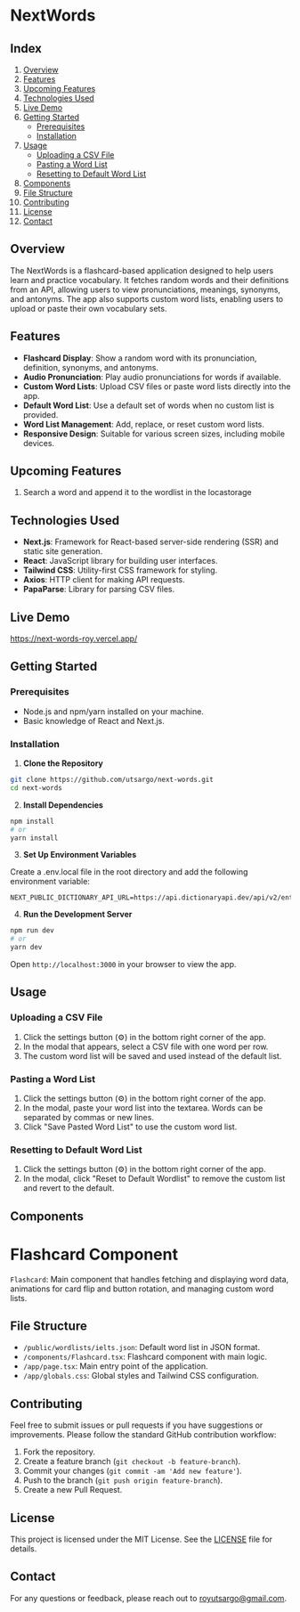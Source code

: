 # NextWords

## Index

1. [Overview](#overview)
2. [Features](#features)
3. [Upcoming Features](#upcoming-features)
4. [Technologies Used](#technologies-used)
5. [Live Demo](#live-demo)
6. [Getting Started](#getting-started)
   - [Prerequisites](#prerequisites)
   - [Installation](#installation)
7. [Usage](#usage)
   - [Uploading a CSV File](#uploading-a-csv-file)
   - [Pasting a Word List](#pasting-a-word-list)
   - [Resetting to Default Word List](#resetting-to-default-word-list)
8. [Components](#components)
9. [File Structure](#file-structure)
10. [Contributing](#contributing)
11. [License](#license)
12. [Contact](#contact)

## Overview

The NextWords is a flashcard-based application designed to help users learn and practice vocabulary. It fetches random words and their definitions from an API, allowing users to view pronunciations, meanings, synonyms, and antonyms. The app also supports custom word lists, enabling users to upload or paste their own vocabulary sets.

## Features

- **Flashcard Display**: Show a random word with its pronunciation, definition, synonyms, and antonyms.
- **Audio Pronunciation**: Play audio pronunciations for words if available.
- **Custom Word Lists**: Upload CSV files or paste word lists directly into the app.
- **Default Word List**: Use a default set of words when no custom list is provided.
- **Word List Management**: Add, replace, or reset custom word lists.
- **Responsive Design**: Suitable for various screen sizes, including mobile devices.

## Upcoming Features

1. Search a word and append it to the wordlist in the locastorage

## Technologies Used

- **Next.js**: Framework for React-based server-side rendering (SSR) and static site generation.
- **React**: JavaScript library for building user interfaces.
- **Tailwind CSS**: Utility-first CSS framework for styling.
- **Axios**: HTTP client for making API requests.
- **PapaParse**: Library for parsing CSV files.

## Live Demo

https://next-words-roy.vercel.app/

## Getting Started

### Prerequisites

- Node.js and npm/yarn installed on your machine.
- Basic knowledge of React and Next.js.

### Installation

1. **Clone the Repository**

```bash
git clone https://github.com/utsargo/next-words.git
cd next-words
```

2. **Install Dependencies**

```bash
npm install
# or
yarn install
```

3. **Set Up Environment Variables**

Create a .env.local file in the root directory and add the following environment variable:

```
NEXT_PUBLIC_DICTIONARY_API_URL=https://api.dictionaryapi.dev/api/v2/entries/en/
```

4. **Run the Development Server**

```bash
npm run dev
# or
yarn dev
```

Open `http://localhost:3000` in your browser to view the app.

## Usage

### Uploading a CSV File

1. Click the settings button (⚙️) in the bottom right corner of the app.
2. In the modal that appears, select a CSV file with one word per row.
3. The custom word list will be saved and used instead of the default list.

### Pasting a Word List

1. Click the settings button (⚙️) in the bottom right corner of the app.
2. In the modal, paste your word list into the textarea. Words can be separated by commas or new lines.
3. Click "Save Pasted Word List" to use the custom word list.

### Resetting to Default Word List

1. Click the settings button (⚙️) in the bottom right corner of the app.
2. In the modal, click "Reset to Default Wordlist" to remove the custom list and revert to the default.

## Components

# Flashcard Component

`Flashcard`: Main component that handles fetching and displaying word data, animations for card flip and button rotation, and managing custom word lists.

## File Structure

- `/public/wordlists/ielts.json`: Default word list in JSON format.
- `/components/Flashcard.tsx`: Flashcard component with main logic.
- `/app/page.tsx`: Main entry point of the application.
- `/app/globals.css`: Global styles and Tailwind CSS configuration.

## Contributing

Feel free to submit issues or pull requests if you have suggestions or improvements. Please follow the standard GitHub contribution workflow:

1. Fork the repository.
2. Create a feature branch (`git checkout -b feature-branch`).
3. Commit your changes (`git commit -am 'Add new feature'`).
4. Push to the branch (`git push origin feature-branch`).
5. Create a new Pull Request.

## License

This project is licensed under the MIT License. See the [LICENSE](./LICENSE) file for details.

## Contact

For any questions or feedback, please reach out to royutsargo@gmail.com.
